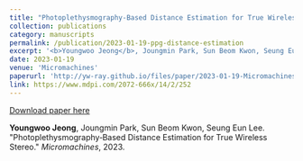 ```yaml
---
title: "Photoplethysmography‑Based Distance Estimation for True Wireless Stereo"
collection: publications
category: manuscripts
permalink: /publication/2023-01-19-ppg-distance-estimation
excerpt: '<b>Youngwoo Jeong</b>, Joungmin Park, Sun Beom Kwon, Seung Eun Lee. &quot;Photoplethysmography‑Based Distance Estimation for True Wireless Stereo.&quot; <i>Micromachines</i>, 2023.'
date: 2023-01-19
venue: 'Micromachines'
paperurl: 'http://yw-ray.github.io/files/paper/2023-01-19-Micromachines.pdf'
link: https://www.mdpi.com/2072-666x/14/2/252
---
```



<a href='http://yw-ray.github.io/files/paper/2023-01-19-Micromachines.pdf'>Download paper here</a>

<b>Youngwoo Jeong</b>, Joungmin Park, Sun Beom Kwon, Seung Eun Lee. &quot;Photoplethysmography‑Based Distance Estimation for True Wireless Stereo.&quot; <i>Micromachines</i>, 2023.
